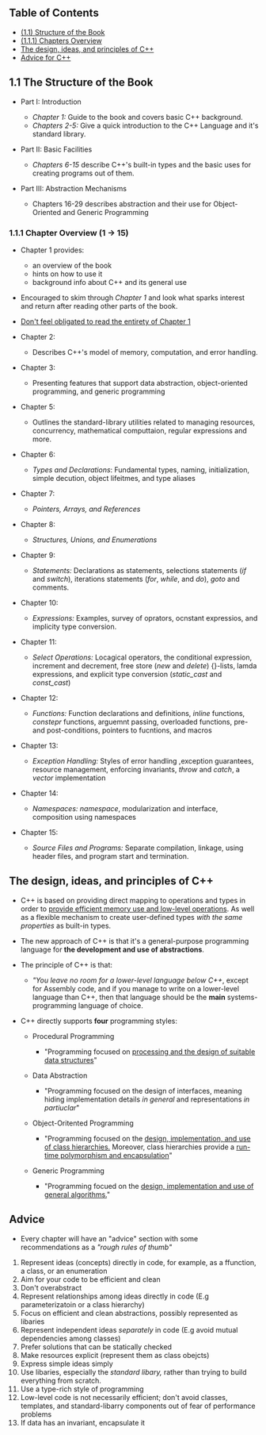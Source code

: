 ## Table of Contents
* [(1.1) Structure of the Book](#1-1-Structure-of-the-Book)
* [(1.1.1) Chapters Overview](#111-chapter-overview-chap-1---15)
* [The design, ideas, and principles of C++](#the-design-idea-and-principles-of-c)
* [Advice for C++](#advice)

## 1.1 The Structure of the Book
* Part I: Introduction 
    * *Chapter 1:* Guide to the book and covers basic C++ background.
    * *Chapters 2-5:* Give a quick introduction to the C++ Language and it's standard library.

* Part II: Basic Facilities
    * *Chapters 6-15* describe C++'s built-in types and the basic uses for creating programs out of them.

* Part III: Abstraction Mechanisms
    * Chapters 16-29 describes abstraction and their use for Object-Oriented and Generic Programming


### 1.1.1 Chapter Overview (1 -> 15)
* Chapter 1 provides:
    * an overview of the book
    * hints on how to use it
    * background info about C++ and its general use

* Encouraged to skim through *Chapter 1* and look what sparks interest and return after reading other parts of the book.

* <ins>Don't feel obligated to read the entirety of Chapter 1</ins>

* Chapter 2:
    * Describes C++'s model of memory, computation, and error handling.

* Chapter 3: 
    * Presenting features that support data abstraction, object-oriented programming, and generic programming

* Chapter 5: 
    * Outlines the standard-library utilities related to managing resources, concurrency, mathematical computtaion, regular expressions and more.

* Chapter 6:
    * *Types and Declarations*: Fundamental types, naming, initialization, simple decution, object lifeitmes, and type aliases

* Chapter 7:
    * *Pointers, Arrays, and References*

* Chapter 8:
    * *Structures, Unions, and Enumerations*

* Chapter 9:
    * *Statements:* Declarations as statements, selections statements (*if* and *switch*), iterations statements (*for*, *while*, and *do*), *goto* and comments.

* Chapter 10:
    * *Expressions:* Examples, survey of oprators, ocnstant expressios, and implicity type conversion.

* Chapter 11:
    * *Select Operations:* Locagical operators, the conditional expression, increment and decrement, free store (*new* and *delete*) {}-lists, lamda expressions, and explicit type conversion (*static_cast* and *const_cast*)

* Chapter 12:
    * *Functions:* Function declarations and definitions, *inline* functions, *constepr* functions, arguemnt passing, overloaded functions, pre- and post-conditions, pointers to fucntions, and macros

* Chapter 13:
    * *Exception Handling:* Styles of error handling ,exception guarantees, resource management, enforcing invariants, *throw* and *catch*, a *vector* implementation

* Chapter 14:
    * *Namespaces:* *namespace*, modularization and interface, composition using namespaces

* Chapter 15:
    * *Source Files and Programs:* Separate compilation, linkage, using header files, and program start and termination.




## The design, ideas, and principles of C++
* C++ is based on providing direct mapping to operations and types in order to <ins>provide efficient memory use and low-level operations</ins>. As well as a flexible mechanism to create user-defined types *with the same properties* as built-in types.

* The new approach of C++ is that it's a general-purpose programming language for __the development and use of abstractions__. 

* The principle of C++ is that:
    * *"You leave no room for a lower-level language below C++*, except for Assembly code, and if you manage to write on a lower-level language than C++, then that language should be the **main** systems-programming language of choice.

* C++ directly supports **four** programming styles:
    * Procedural Programming
        - "Programming focused on <ins>processing and the design of suitable data structures</ins>"
    
    * Data Abstraction
        - "Programming focused on the design of interfaces, meaning hiding implementation details *in general* and representations *in partiuclar*"

   * Object-Oritented Programming
        - "Programming focused on the <ins>design, implementation, and use of class hierarchies.</ins> Moreover, class hierarchies provide a <ins>run-time polymorphism and encapsulation</ins>"

   * Generic Programming
        - "Programming focued on the <ins>design, implementation and use of general algorithms.</ins>"


## Advice
* Every chapter will have an "advice" section with some recommendations as a *"rough rules of thumb"*

1. Represent ideas (concepts) directly in code, for example, as a ffunction, a class, or an enumeration
2. Aim for your code to be efficient and clean
3. Don't overabstract
4. Represent relationships among ideas directly in code (E.g parameterizatoin or a class hierarchy)
5. Focus on efficient and clean abstractions, possibly represented as libaries
6. Represent independent ideas *separately* in code (E.g avoid mutual dependencies among classes)
8. Prefer solutions that can be statically checked
9. Make resources explicit (represent them as class obejcts)
10. Express simple ideas simply
11. Use libaries, especially the *standard libary,* rather than trying to build everything from scratch.
12. Use a type-rich style of programming
13. Low-level code is not necessarily efficient; don't avoid classes, templates, and standard-libarry components out of fear of performance problems
14. If data has an invariant, encapsulate it

